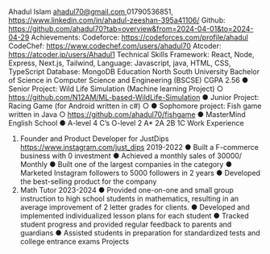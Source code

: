 Ahadul Islam
ahadul70@gmail.com,01790536851,
https://www.linkedin.com/in/ahadul-zeeshan-395a41106/
Github: https://github.com/ahadul70?tab=overview&from=2024-04-01&to=2024-04-29
Achievements:
Codeforce: https://codeforces.com/profile/ahadul
CodeChef: https://www.codechef.com/users/ahadul70
Atcoder: https://atcoder.jp/users/Ahadul1
Technical Skills
Framework: React, Node, Express, Next.js, Tailwind,
Language: Javascript, java, HTML, CSS, TypeScript
Database: MongoDB
Education
North South University
Bachelor of Science in Computer Science and Engineering (BSCSE) CGPA 2.56
● Senior Project: Wild Life Simulation (Machine learning Project)
○ https://github.com/N12AM/ML-based-WildLife-Simulation
● Junior Project: Racing Game (for Android written in c#)
○
● Sophomore project: Fish game written in Java
○ https://github.com/ahadul70/fishgame
●
MasterMind English School
● A-level 4 C’s
O-level 2 A* 2A 2B 1C
Work Experience
1. Founder and Product Developer for JustDips
https://www.instagram.com/just_dips 2019-2022
● Built a F-commerce business with 0 investment
● Achieved a monthly sales of 30000/ Monthly
● Built one of the largest companies in the category
● Marketed Instagram followers to 5000 followers in 2 years
● Developed the best-selling product for the company
2. Math Tutor 2023-2024
● Provided one-on-one and small group instruction to high school students in
mathematics, resulting in an average improvement of 2 letter grades for clients.
● Developed and implemented individualized lesson plans for each student
● Tracked student progress and provided regular feedback to parents and
guardians
● Assisted students in preparation for standardized tests and college entrance
exams
Projects
